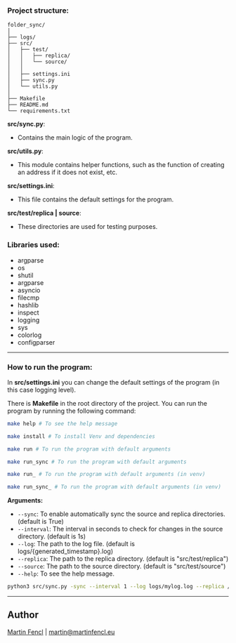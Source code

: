 ### Project structure:
```
folder_sync/
│
├── logs/
├── src/
│   ├── test/
│   │   ├── replica/
│   │   └── source/
│   │   
│   ├── settings.ini
│   ├── sync.py
│   └── utils.py
│
├── Makefile
├── README.md
└── requirements.txt
```

**src/sync.py**:
- Contains the main logic of the program.

**src/utils.py**:
- This module contains helper functions, such as the function of creating an address if it does not exist, etc.

**src/settings.ini**:
- This file contains the default settings for the program.

**src/test/replica | source**:
- These directories are used for testing purposes.


### Libraries used:
- argparse
- os
- shutil
- argparse
- asyncio
- filecmp
- hashlib
- inspect
- logging
- sys
- colorlog
- configparser

___
### How to run the program:
In **src/settings.ini** you can change the default settings of the program (in this case logging level).


There is **Makefile** in the root directory of the project. You can run the program by running the following command:

```bash
make help # To see the help message
```
```bash
make install # To install Venv and dependencies
```
```bash
make run # To run the program with default arguments
```
```bash
make run_sync # To run the program with default arguments
```
```bash
make run_ # To run the program with default arguments (in venv)
```
```bash
make run_sync_ # To run the program with default arguments (in venv)
```

**Arguments:**
- `--sync`: To enable automatically sync the source and replica directories. (default is True)
- `--interval`: The interval in seconds to check for changes in the source directory. (default is 1s)
- `--log`: The path to the log file. (default is logs/{generated_timestamp}.log)
- `--replica`: The path to the replica directory. (default is "src/test/replica")
- `--source`: The path to the source directory. (default is "src/test/source")
- `--help`: To see the help message.

```bash
python3 src/sync.py -sync --interval 1 --log logs/mylog.log --replica /path/to/replica --source /path/to/source
```
___
## Author
[Martin Fencl](https://github.com/Howardzi-nn) | [martin@martinfencl.eu](mailto:martin@martinfencl.eu)
